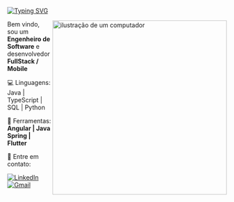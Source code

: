 [![Typing SVG](https://readme-typing-svg.demolab.com?font=Jetbrains+mono&weight=600&size=24&pause=1000&color=9D4EDD&background=FFFFFF00&random=false&width=435&lines=+Bruno+Winter+%E2%9B%84)](https://git.io/typing-svg)
 
</h1>
<img src="https://raw.githubusercontent.com/MicaelliMedeiros/micaellimedeiros/master/image/computer-illustration.png" alt="ilustração de um computador" min-width="400px" max-width="400px" width="400px" align="right" valign="top"> 
<p align="left"> 
  Bem vindo, sou um <strong>Engenheiro de Software</strong> e desenvolvedor <strong>FullStack / Mobile</strong> 
</p>

<p align="left">
  💻 Linguagens: Java | TypeScript | SQL | Python
</p>

<p align="left">
  💼 Ferramentas: <strong>Angular | Java Spring | Flutter</strong>
</p>

<p align="left">
  📨 Entre em contato: <a href="https://www.linkedin.com/in/brunowinter/" title="LinkedIn">
</p>

[![LinkedIn](https://img.shields.io/badge/LinkedIn-0077B5?style=for-the-badge&logo=linkedin&logoColor=white)](https://www.linkedin.com/in/brunowinter/)
[![Gmail](https://img.shields.io/badge/Gmail-333333?style=for-the-badge&logo=gmail&logoColor=red)](mailto:brunohdwinter@gmail.com)
